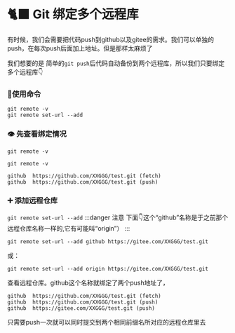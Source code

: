 # 🐈‍⬛ Git 绑定多个远程库

有时候，我们会需要把代码push到github以及gitee的需求。我们可以单独的push，在每次push后面加上地址。但是那样太麻烦了  

我们想要的是 简单的`git push`后代码自动备份到两个远程库，所以我们只要绑定多个远程库👇
### 🔧使用命令
`git remote -v`  
`git remote set-url --add`

### 👁️ 先查看绑定情况
`git remote -v`
```shell
git remote -v

github  https://github.com/XXGGG/test.git (fetch)
github  https://github.com/XXGGG/test.git (push)
```
### ➕ 添加远程仓库
`git remote set-url --add`
:::danger 注意
下面👇这个“github”名称是于之前那个远程仓库名称一样的,它有可能叫“origin”）
:::

```shell
git remote set-url --add github https://gitee.com/XXGGG/test.git
```
或：
```shell
git remote set-url --add origin https://gitee.com/XXGGG/test.git
```


查看远程仓库。github这个名称就绑定了两个push地址了，
```shell
github  https://github.com/XXGGG/test.git (fetch)
github  https://github.com/XXGGG/test.git (push)
github  https://gitee.com/XXGGG/test.git (push)
```
只需要push一次就可以同时提交到两个相同前缀名所对应的远程仓库里去